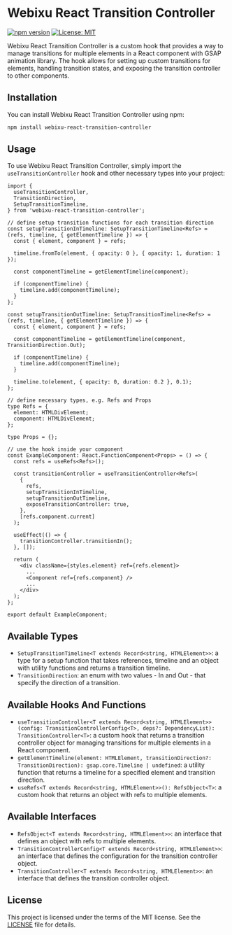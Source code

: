 # Webixu React Transition Controller

[![npm version](https://badge.fury.io/js/webixu-react-transition-controller.svg)](https://www.npmjs.com/package/webixu-react-transition-controller)
[![License: MIT](https://img.shields.io/badge/License-MIT-yellow.svg)](https://opensource.org/licenses/MIT)

Webixu React Transition Controller is a custom hook that provides a way to manage transitions for multiple elements in a React component with GSAP animation library. The hook allows for setting up custom transitions for elements, handling transition states, and exposing the transition controller to other components.

## Installation

You can install Webixu React Transition Controller using npm:

```bash
npm install webixu-react-transition-controller
```

## Usage

To use Webixu React Transition Controller, simply import the `useTransitionController` hook and other necessary types into your project:

```tsx
import {
  useTransitionController,
  TransitionDirection,
  SetupTransitionTimeline,
} from 'webixu-react-transition-controller';

// define setup transition functions for each transition direction
const setupTransitionInTimeline: SetupTransitionTimeline<Refs> = (refs, timeline, { getElementTimeline }) => {
  const { element, component } = refs;

  timeline.fromTo(element, { opacity: 0 }, { opacity: 1, duration: 1 });

  const componentTimeline = getElementTimeline(component);

  if (componentTimeline) {
    timeline.add(componentTimeline);
  }
};

const setupTransitionOutTimeline: SetupTransitionTimeline<Refs> = (refs, timeline, { getElementTimeline }) => {
  const { element, component } = refs;

  const componentTimeline = getElementTimeline(component, TransitionDirection.Out);

  if (componentTimeline) {
    timeline.add(componentTimeline);
  }

  timeline.to(element, { opacity: 0, duration: 0.2 }, 0.1);
};

// define necessary types, e.g. Refs and Props
type Refs = {
  element: HTMLDivElement;
  component: HTMLDivElement;
};

type Props = {};

// use the hook inside your component
const ExampleComponent: React.FunctionComponent<Props> = () => {
  const refs = useRefs<Refs>();

  const transitionController = useTransitionController<Refs>(
    {
      refs,
      setupTransitionInTimeline,
      setupTransitionOutTimeline,
      exposeTransitionController: true,
    },
    [refs.component.current]
  );

  useEffect(() => {
    transitionController.transitionIn();
  }, []);

  return (
    <div className={styles.element} ref={refs.element}>
      ...
      <Component ref={refs.component} />
      ...
    </div>
  );
};

export default ExampleComponent;
```

## Available Types

- `SetupTransitionTimeline<T extends Record<string, HTMLElement>>`: a type for a setup function that takes references, timeline and an object with utility functions and returns a transition timeline.
- `TransitionDirection`: an enum with two values - In and Out - that specify the direction of a transition.

## Available Hooks And Functions

- `useTransitionController<T extends Record<string, HTMLElement>>(config: TransitionControllerConfig<T>, deps?: DependencyList): TransitionController<T>`: a custom hook that returns a transition controller object for managing transitions for multiple elements in a React component.
- `getElementTimeline(element: HTMLElement, transitionDirection?: TransitionDirection): gsap.core.Timeline | undefined`: a utility function that returns a timeline for a specified element and transition direction.
- `useRefs<T extends Record<string, HTMLElement>>(): RefsObject<T>`: a custom hook that returns an object with refs to multiple elements.

## Available Interfaces

- `RefsObject<T extends Record<string, HTMLElement>>`: an interface that defines an object with refs to multiple elements.
- `TransitionControllerConfig<T extends Record<string, HTMLElement>>`: an interface that defines the configuration for the transition controller object.
- `TransitionController<T extends Record<string, HTMLElement>>`: an interface that defines the transition controller object.

## License

This project is licensed under the terms of the MIT license. See the [LICENSE](LICENSE) file for details.
